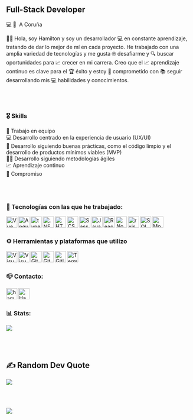 ## Full-Stack Developer
💻 🏡 &nbsp;A Coruña

👋🏾 Hola, soy Hamilton y soy un desarrollador 💻 en constante aprendizaje, tratando de dar lo mejor de mí en cada proyecto. He trabajado con una amplia variedad de tecnologías y me gusta 🤓 desafiarme y 🔍 buscar oportunidades para 📈 crecer en mi carrera. Creo que el 📈 aprendizaje continuo es clave para el 🏆 éxito y estoy 💪 comprometido con 📚 seguir desarrollando mis 💻 habilidades y conocimientos.

<br />
<br />

### 🎖&nbsp;Skills

🤝 Trabajo en equipo <br />
💻 Desarrollo centrado en la experiencia de usuario (UX/UI) <br />
🧹 Desarrollo siguiendo buenas prácticas, como el código limpio y el desarrollo de productos mínimos viables (MVP) <br />
🧑‍💼 Desarrollo siguiendo metodologías ágiles <br />
📈 Aprendizaje continuo <br />
💪 Compromiso <br />

<br />
<br />

###  📌&nbsp;Tecnologías con las que he trabajado:

<img align="left" alt="Vue"  height="30px" src="https://cdn.svgporn.com/logos/vue.svg" />

<img align="left" alt="Angular"  height="30px" src="https://cdn.svgporn.com/logos/angular-icon.svg" />

<img align="left"  alt="typescript"  height="30px" src="https://cdn.svgporn.com/logos/typescript-icon.svg"/>

<img align="left" alt=".NET" height="30px" src="https://cdn.svgporn.com/logos/dotnet.svg" />

<img align="left" alt="HTML5" height="30px" src="https://cdn.svgporn.com/logos/html-5.svg" />

<img align="left" alt="CSS3" height="30px" src="https://cdn.svgporn.com/logos/css-3.svg" />

<img align="left" alt="Sass" height="30px" src="https://cdn.svgporn.com/logos/sass.svg" />

<img align="left" alt="JavaScript" height="30px" src="https://cdn.svgporn.com/logos/javascript.svg" />

<img align="left" alt="React" height="30px" src="https://cdn.svgporn.com/logos/react.svg" />

<img align="left" alt="Node.js" height="30px" src="https://cdn.svgporn.com/logos/nodejs.svg" />

<img align="left" alt="rxjs" height="30px" src="https://cdn.svgporn.com/logos/reactivex.svg" />

<img align="left" alt="SQL" height="30px" src="https://cdn.svgporn.com/logos/mysql.svg" />

<img align="left" alt="MongoDB" height="30px" src="https://cdn.svgporn.com/logos/mongodb.svg" />

<br />
<br />

### ⚙️&nbsp;Herramientas y plataformas que utilizo

<img align="left" alt="Visual Studio Code" height="30px" src="https://cdn.svgporn.com/logos/visual-studio-code.svg" />
<img align="left" alt="Visual Studio" height="30px" src="https://cdn.svgporn.com/logos/visual-studio.svg" />
<img align="left" alt="Git" height="30px" src="https://cdn.svgporn.com/logos/git-icon.svg" />
<img align="left" alt="GitHub"  height="30px" src="https://cdn.svgporn.com/logos/github-icon.svg" />
<img align="left" alt="Gitlab"  height="30px" src="https://cdn.svgporn.com/logos/gitlab.svg" />
<img align="left" alt="Terminal" height="30px" src="https://cdn.svgporn.com/logos/terminal.svg" />

<br />
<br />

###  📪&nbsp;Contacto:

[<img align="left" alt="hamelshmc.github.io" height="30px" src="https://cdn.svgporn.com/logos/google-marketing-platform.svg" />][website]
[<img align="left" alt="Hamelshmc | LinkedIn" height="30px" src="https://cdn.svgporn.com/logos/linkedin-icon.svg" />][linkedin]

[website]: https://hamelshmc.github.io/
[linkedin]: https://www.linkedin.com/in/hamelhmc/

<br />
<br />

### 📊&nbsp;Stats:

![](https://github-readme-stats.vercel.app/api/top-langs/?username=hamelshmc&theme=dracula&hide_border=true&include_all_commits=true&count_private=true&layout=compact)

<br />
<br />

## ✍️&nbsp;Random Dev Quote

![](https://quotes-github-readme.vercel.app/api?type=horizontal&theme=dark)

<br />
<br />

[![](https://visitcount.itsvg.in/api?id=hamelshmc&icon=4&color=12)](https://visitcount.itsvg.in)


